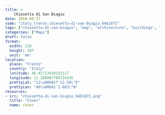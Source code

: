 ```yaml
---
title: > 
    Chiesetta di San Biagio
date: 2018-09-27
code: "italy_trento_chiesetta-di-san-biagio_6461872"
tags: ["chiesetta-di-san-biagio", "map", "architecture", "buildings", "Trento", "Italy"]
categories: ["Maps"]
draft: false
format:
  width: 210
  height: 297
  unit: 'mm'
location:
  place: "Trento"
  country: "Italy"
  latitude: 46.01713430131117
  longitude: 11.286807709724245
  prettyLat: "11\u00b017'12.50\"E"
  prettyLon: "46\u00b01'1.683\"N"
resources:
- src: "chiesetta-di-san-biagio_6461872.png"
  title: "Cover"
  name: cover
---
```

